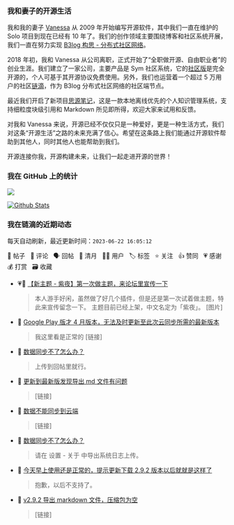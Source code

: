 ### 我和妻子的开源生活

我和我的妻子 [Vanessa](https://github.com/Vanessa219) 从 2009 年开始编写开源软件，其中我们一直在维护的 Solo 项目到现在已经有 10 年了。我们的创作领域主要围绕博客和社区系统开展，我们一直在努力实现 [B3log 构思 - 分布式社区网络](https://ld246.com/article/1546941897596)。

2018 年初，我和 Vanessa 从公司离职，正式开始了“全职做开源、自由职业者”的创业生涯。我们建立了一家公司，主要产品是 Sym 社区系统，它的[社区版](https://github.com/88250/symphony)是完全开源的，个人可基于其开源协议免费使用。另外，我们也运营着一个超过 5 万用户的社区[链滴](https://ld246.com)，作为 B3log 分布式社区网络的社区端节点。

最近我们开启了新项目[思源笔记](https://github.com/siyuan-note/siyuan)，这是一款本地离线优先的个人知识管理系统，支持细粒度块级引用和 Markdown 所见即所得，欢迎大家来试用和反馈。

对我和 Vanessa 来说，开源已经不仅仅只是一种爱好，更是一种生活方式，我们对这条“开源生活”之路的未来充满了信心。希望在这条路上我们能通过开源软件帮助到其他人，同时其他人也能帮助到我们。

开源连接你我，开源构建未来，让我们一起走进开源的世界！

### 我在 GitHub 上的统计

<a title="Hits" target="_blank" href="https://github.com/88250/88250"><img src="https://hits.b3log.org/88250/88250.svg"></a>

[![Github Stats](https://github-readme-stats.vercel.app/api?username=88250&theme=tokyonight&show_icons=true)](https://github.com/88250)

<!--events start -->

### 我在链滴的近期动态

每天自动刷新，最近更新时间：`2023-06-22 16:05:12`

📝 帖子 &nbsp; 💬 评论 &nbsp; 🗣 回帖 &nbsp; 🌙 清月 &nbsp; 👨‍💻 用户 &nbsp; 🏷️ 标签 &nbsp; ⭐️ 关注 &nbsp; 👍 赞同 &nbsp; 💗 感谢 &nbsp; 💰 打赏 &nbsp; 🗃 收藏

* 💗📝 [【新主题 - 紫夜】第一次做主题，来论坛里宣传一下](https://ld246.com/article/1687401682747)

  > 本人游手好闲，虽然做了好几个插件，但是还是第一次试着做主题，特此来宣传留念一下。 主题目前已经上架，中文名定为「紫夜」。 [图片]
* 💬 [Google Play 版才 4 月版本，无法及时更新至此次云同步所需的最新版本](https://ld246.com/article/1687374449873/comment/1687399853791#comments)

  > 我这里看是正常的 [链接]
* 💬 [数据同步不了怎么办？](https://ld246.com/article/1687352414110/comment/1687396618874#comments)

  > 上传到回帖里就行。
* 💬 [更新到最新版发现导出 md 文件有问题](https://ld246.com/article/1687355915617/comment/1687356229259#comments)

  > [链接]
* 💬 [数据不能同步到云端](https://ld246.com/article/1687346579569/comment/1687352870730#comments)

  > [链接]
* 💬 [数据同步不了怎么办？](https://ld246.com/article/1687352414110/comment/1687352851782#comments)

  > 请在 设置 - 关于 中导出系统日志上传。
* 💬 [今天早上使用还是正常的，提示更新下载 2.9.2 版本以后就就是这样了](https://ld246.com/article/1687313867120/comment/1687352722499#comments)

  > 抱歉，以后不支持了。
* 💬 [v2.9.2 导出 markdown 文件，压缩包为空](https://ld246.com/article/1687342571885/comment/1687342845987#comments)

  > [链接]


<!--events end -->
